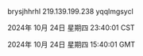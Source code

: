 brysjhhrhl 219.139.199.238 yqqlmgsycl

2024年 10月 24日 星期四 23:40:01 CST

2024年 10月 24日 星期四 15:40:01 GMT
